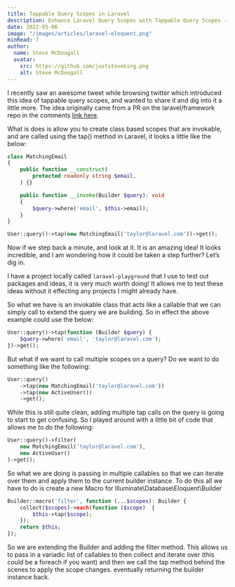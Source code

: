 ```yaml
---
title: Tappable Query Scopes in Laravel
description: Enhance Laravel Query Scopes with Tappable Query Scopes - Learn about tappable query scopes in Laravel, a clean way to apply multiple scopes.
date: 2022-05-06
image: "/images/articles/laravel-eloquent.png"
minRead: 7
author:
  name: Steve McDougall
  avatar:
    src: https://github.com/juststeveking.png
    alt: Steve McDougall
---
```


I recently saw an awesome tweet while browsing twitter which introduced this idea of tappable query scopes, and wanted to share it and dig into it a little more. The idea originally came from a PR on the laravel/framework repo in the comments [link here](https://github.com/laravel/framework/pull/42111#issuecomment-1116944244).

What is does is allow you to create class based scopes that are invokable, and are called using the tap() method in Laravel, it looks a little like the below:

```php
class MatchingEmail
{
    public function __construct(
        protected readonly string $email,
    ) {}

    public function __invoke(Builder $query): void
    {
        $query->where('email', $this->email);
    }
}

User::query()->tap(new MatchingEmail('taylor@laravel.com'))->get();
```

Now if we step back a minute, and look at it. It is an amazing idea! It looks incredible, and I am wondering how it could be taken a step further? Let’s dig in.

I have a project locally called `laravel-playground` that I use to test out packages and ideas, it is very much worth doing! It allows me to test these ideas without it effecting any projects I might already have.

So what we have is an invokable class that acts like a callable that we can simply call to extend the query we are building. So in effect the above example could use the below:

```php
User::query()->tap(function (Builder $query) {
    $query->where('email', 'taylor@laravel.com');
})->get();
```

But what if we want to call multiple scopes on a query? Do we want to do something like the following:

```php
User::query()
    ->tap(new MatchingEmail('taylor@laravel.com'))
    ->tap(new ActiveUser())
    ->get();
```

While this is still quite clean, adding multiple tap calls on the query is going to start to get confusing. So I played around with a little bit of code that allows me to do the following:

```php
User::query()->filter(
    new MatchingEmail('taylor@laravel.com'),
    new ActiveUser()
)->get();
```

So what we are doing is passing in multiple callables so that we can iterate over them and apply them to the current builder instance. To do this all we have to do is create a new Macro for Illuminate\Database\Eloquent\Builder

```php
Builder::macro('filter', function (...$scopes): Builder {
    collect($scopes)->each(function ($scope)  {
        $this->tap($scope);
    });
    return $this;
});
```

So we are extending the Builder and adding the filter method. This allows us to pass in a variadic list of callables to then collect and iterate over (this could be a foreach if you want) and then we call the tap method behind the scenes to apply the scope changes. eventually returning the builder instance back.
